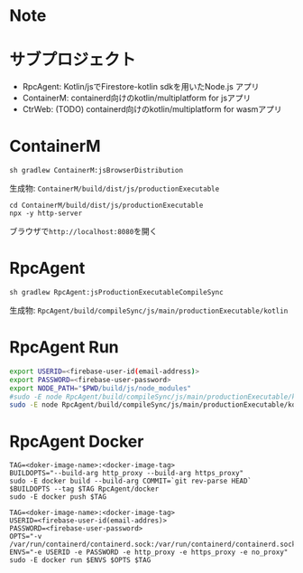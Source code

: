 # Note

# サブプロジェクト
- RpcAgent: Kotlin/jsでFirestore-kotlin sdkを用いたNode.js アプリ
- ContainerM: containerd向けのkotlin/multiplatform for jsアプリ
- CtrWeb: (TODO) containerd向けのkotlin/multiplatform for wasmアプリ


# ContainerM
```sh:Build
sh gradlew ContainerM:jsBrowserDistribution
```
生成物: `ContainerM/build/dist/js/productionExecutable`

```sh:Run
cd ContainerM/build/dist/js/productionExecutable
npx -y http-server
```
ブラウザで`http://localhost:8080`を開く


# RpcAgent 
```sh:Build
sh gradlew RpcAgent:jsProductionExecutableCompileSync
```
生成物: `RpcAgent/build/compileSync/js/main/productionExecutable/kotlin`

# RpcAgent Run
```sh
export USERID=<firebase-user-id(email-address)>
export PASSWORD=<firebase-user-password>
export NODE_PATH="$PWD/build/js/node_modules"
#sudo -E node RpcAgent/build/compileSync/js/main/productionExecutable/kotlin/FireShell-KtNodeSvr.js
sudo -E node RpcAgent/build/compileSync/js/main/productionExecutable/kotlin/FireShell-RpcAgent.js
```

# RpcAgent Docker
```sh:Build/Publish
TAG=<doker-image-name>:<docker-image-tag>
BUILDOPTS="--build-arg http_proxy --build-arg https_proxy"
sudo -E docker build --build-arg COMMIT=`git rev-parse HEAD` $BUILDOPTS --tag $TAG RpcAgent/docker
sudo -E docker push $TAG
```

```sh:Run
TAG=<doker-image-name>:<docker-image-tag>
USERID=<firebase-user-id(email-addres)>
PASSWORD=<firebase-user-password>
OPTS="-v /var/run/containerd/containerd.sock:/var/run/containerd/containerd.sock"
ENVS="-e USERID -e PASSWORD -e http_proxy -e https_proxy -e no_proxy"
sudo -E docker run $ENVS $OPTS $TAG
```

